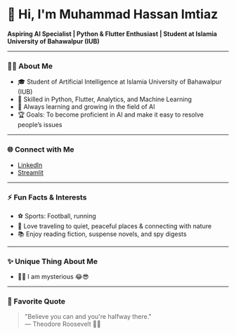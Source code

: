 # 👋 Hi, I'm Muhammad Hassan Imtiaz

**Aspiring AI Specialist | Python & Flutter Enthusiast | Student at Islamia University of Bahawalpur (IUB)**

---

### 👨‍🎓 About Me

- 🎓 Student of Artificial Intelligence at Islamia University of Bahawalpur (IUB)
- 🐍 Skilled in Python, Flutter, Analytics, and Machine Learning
- 🌱 Always learning and growing in the field of AI
- 🏆 Goals: To become proficient in AI and make it easy to resolve people’s issues

---

### 🌐 Connect with Me

- [LinkedIn](http://www.linkedin.com/in/muhammadhassan-imtiaz-artificial-intelligence-prompts-ai-analytics-intelligence)
- [Streamlit](https://share.streamlit.io/user/hassan-07-code)
---

### ⚡ Fun Facts & Interests

- ⚽ Sports: Football, running
- 🌳 Love traveling to quiet, peaceful places & connecting with nature
- 📚 Enjoy reading fiction, suspense novels, and spy digests

---

### ✨ Unique Thing About Me

- 🕵️‍♂️ I am mysterious 😂😎

---

### 💬 Favorite Quote

> "Believe you can and you're halfway there."  
> — Theodore Roosevelt 💪🌟
